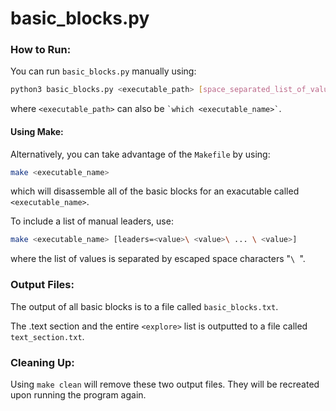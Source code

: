 # basic_blocks.py

### How to Run:

You can run `basic_blocks.py` manually using:

```bash
python3 basic_blocks.py <executable_path> [space_separated_list_of_values]
```

where `<executable_path>` can also be `` `which <executable_name>` ``.

#### Using Make:

Alternatively, you can take advantage of the `Makefile` by using:

```bash
make <executable_name>
```

which will disassemble all of the basic blocks for an exacutable called `<executable_name>`.

To include a list of manual leaders, use:

```bash
make <executable_name> [leaders=<value>\ <value>\ ... \ <value>]
```

where the list of values is separated by escaped space characters "`\ `".

### Output Files:

The output of all basic blocks is to a file called `basic_blocks.txt`.

The .text section and the entire `<explore>` list is outputted to a file called `text_section.txt`.

### Cleaning Up:

Using `make clean` will remove these two output files. They will be recreated upon running the program again.